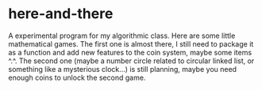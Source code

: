 # here-and-there
A experimental program for my algorithmic class.
Here are some little mathematical games.
The first one is almost there, I still need to package it as a function and add new features to the coin system, maybe some items ^.^.
The second one (maybe a number circle related to circular linked list, or something like a mysterious clock...) is still planning, maybe you need enough coins to unlock the second game.
